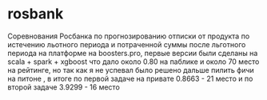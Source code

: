 # rosbank
Соревнования Росбанка по прогнозированию отписки от продукта по истечению льотного периода и потраченной суммы после льготного периода
на платформе на boosters.pro, первые версии были сделаны на scala + spark + xgboost что дало около 0.80 на паблике и около 70 место на рейтинге, но так как я не успевал 
было решено дальше пилить фичи на питоне , в итоге по первой задаче на привате 0.8663 - 21 место и по второй задаче 3.9299 - 16 место

